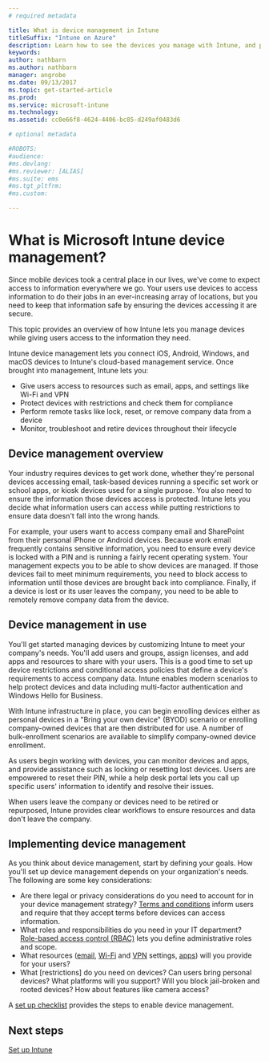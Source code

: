 ```yaml
---
# required metadata

title: What is device management in Intune
titleSuffix: "Intune on Azure"
description: Learn how to see the devices you manage with Intune, and perform remote actions on them."
keywords:
author: nathbarn
ms.author: nathbarn
manager: angrobe
ms.date: 09/13/2017
ms.topic: get-started-article
ms.prod:
ms.service: microsoft-intune
ms.technology:
ms.assetid: cc0e66f8-4624-4406-bc85-d249af0483d6

# optional metadata

#ROBOTS:
#audience:
#ms.devlang:
#ms.reviewer: [ALIAS]
#ms.suite: ems
#ms.tgt_pltfrm:
#ms.custom:

---
```


# What is Microsoft Intune device management?

Since mobile devices took a central place in our lives, we've come to expect access to information everywhere we go. Your users use devices to access information to do their jobs in an ever-increasing array of locations, but you need to keep that information safe by ensuring the devices accessing it are secure.

This topic provides an overview of how Intune lets you manage devices while giving users access to the information they need.

Intune device management lets you connect iOS, Android, Windows, and macOS devices to Intune's cloud-based management service. Once brought into management, Intune lets you:

- Give users access to resources such as email, apps, and settings like Wi-Fi and VPN
- Protect devices with restrictions and check them for compliance
- Perform remote tasks like lock, reset, or remove company data from a device
- Monitor, troubleshoot and retire devices throughout their lifecycle

## Device management overview
Your industry requires devices to get work done, whether they're personal devices accessing email, task-based devices running a specific set work or school apps, or kiosk devices used for a single purpose. You also need to ensure the information those devices access is protected. Intune lets you decide what information users can access while putting restrictions to ensure data doesn't fall into the wrong hands.

For example, your users want to access company email and SharePoint from their personal iPhone or Android devices. Because work email frequently contains sensitive information, you need to ensure every device is locked with a PIN and is running a fairly recent operating system. Your management expects you to be able to show devices are managed. If those devices fail to meet minimum requirements, you need to block access to information until those devices are brought back into compliance. Finally, if a device is lost or its user leaves the company, you need to be able to remotely remove company data from the device.

## Device management in use

You'll get started managing devices by customizing Intune to meet your company's needs. You'll add users and groups, assign licenses, and add apps and resources to share with your users. This is a good time to set up device restrictions and conditional access policies that define a device's requirements to access company data. Intune enables modern scenarios to help protect devices and data including multi-factor authentication and Windows Hello for Business.

With Intune infrastructure in place, you can begin enrolling devices either as personal devices in a "Bring your own device" (BYOD) scenario or enrolling company-owned devices that are then distributed for use. A number of bulk-enrollment scenarios are available to simplify company-owned device enrollment.

As users begin working with devices, you can monitor devices and apps, and provide assistance such as locking or resetting lost devices. Users are empowered to reset their PIN, while a help desk portal lets you call up specific users' information to identify and resolve their issues.

When users leave the company or devices need to be retired or repurposed, Intune provides clear workflows to ensure resources and data don't leave the company.

## Implementing device management
As you think about device management, start by defining your goals. How you'll set up device management depends on your organization's needs. The following are some key considerations:

- Are there legal or privacy considerations do you need to account for in your device management strategy? [Terms and conditions](terms-and-conditions-create.md) inform users and require that they accept terms before devices can access information.
- What roles and responsibilities do you need in your IT department? [Role-based access control (RBAC)](role-based-access-control.md) lets you define administrative roles and scope.
- What resources ([email](email-settings-configure.md), [Wi-Fi](wi-fi-settings-configure.md) and [VPN](vpn-settings-configure.md) settings, [apps](app-management.md)) will you provide for your users?
- What [restrictions] do you need on devices? Can users bring  personal devices? What platforms will you support? Will you block jail-broken and rooted devices? How about features like camera access?

A [set up checklist](setup-steps.md) provides the steps to enable device management.

## Next steps
[Set up Intune](setup-steps.md)
